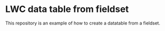# LWC data table from fieldset

This repository is an example of how to create a datatable from a fieldset.